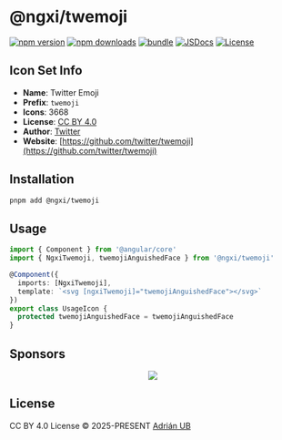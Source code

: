 # @ngxi/twemoji

[![npm version][npm-version-src]][npm-version-href]
[![npm downloads][npm-downloads-src]][npm-downloads-href]
[![bundle][bundle-src]][bundle-href]
[![JSDocs][jsdocs-src]][jsdocs-href]
[![License][license-src]][license-href]

## Icon Set Info

- **Name**: Twitter Emoji
- **Prefix**: `twemoji`
- **Icons**: 3668
- **License**: [CC BY 4.0](https://creativecommons.org/licenses/by/4.0/)
- **Author**: [Twitter](https://github.com/twitter/twemoji)
- **Website**: [https://github.com/twitter/twemoji](https://github.com/twitter/twemoji)

## Installation

```sh
pnpm add @ngxi/twemoji
```

## Usage

```ts
import { Component } from '@angular/core'
import { NgxiTwemoji, twemojiAnguishedFace } from '@ngxi/twemoji'

@Component({
  imports: [NgxiTwemoji],
  template: `<svg [ngxiTwemoji]="twemojiAnguishedFace"></svg>`
})
export class UsageIcon {
  protected twemojiAnguishedFace = twemojiAnguishedFace
}
```

## Sponsors

<p align="center">
  <a href="https://cdn.jsdelivr.net/gh/adrian-ub/static/sponsors.svg">
    <img src='https://cdn.jsdelivr.net/gh/adrian-ub/static/sponsors.svg'/>
  </a>
</p>

## License

CC BY 4.0 License © 2025-PRESENT [Adrián UB](https://github.com/adrian-ub)

<!-- Badges -->

[npm-version-src]: https://img.shields.io/npm/v/@ngxi/twemoji?style=flat&colorA=080f12&colorB=1fa669
[npm-version-href]: https://npmjs.com/package/@ngxi/twemoji
[npm-downloads-src]: https://img.shields.io/npm/dm/@ngxi/twemoji?style=flat&colorA=080f12&colorB=1fa669
[npm-downloads-href]: https://npmjs.com/package/@ngxi/twemoji
[bundle-src]: https://img.shields.io/bundlephobia/minzip/@ngxi/twemoji?style=flat&colorA=080f12&colorB=1fa669&label=minzip
[bundle-href]: https://bundlephobia.com/result?p=@ngxi/twemoji
[license-src]: https://img.shields.io/npm/l/@ngxi/twemoji?style=flat&colorA=080f12&colorB=1fa669
[license-href]: https://github.com/adrian-ub/ngxi/blob/main/LICENSE
[jsdocs-src]: https://img.shields.io/badge/jsdocs-reference-080f12?style=flat&colorA=080f12&colorB=1fa669
[jsdocs-href]: https://www.jsdocs.io/package/@ngxi/twemoji

